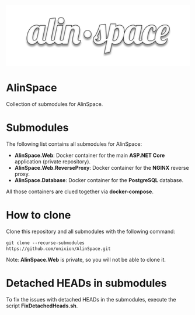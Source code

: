 ![Thumbnail](./assets/thumbnail.png)

# AlinSpace

Collection of submodules for AlinSpace.

# Submodules

The following list contains all submodules for AlinSpace:

- **AlinSpace.Web**: Docker container for the main **ASP.NET Core** application (private repository).
- **AlinSpace.Web.ReverseProxy**: Docker container for the **NGINX** reverse proxy.
- **AlinSpace.Database**: Docker container for the **PostgreSQL** database.

All those containers are clued together via **docker-compose**.

# How to clone

Clone this repository and all submodules with the following command:

```
git clone --recurse-submodules https://github.com/onixion/AlinSpace.git
```

Note: **AlinSpace.Web** is private, so you will not be able to clone it.

# Detached HEADs in submodules

To fix the issues with detached HEADs in the submodules, execute the script **FixDetachedHeads.sh**.
